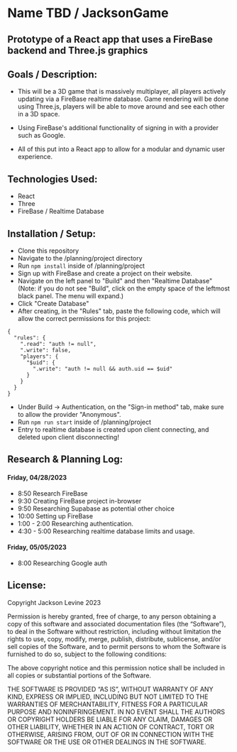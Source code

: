 # Name TBD / JacksonGame

## Prototype of a React app that uses a FireBase backend and Three.js graphics

## Goals / Description:

* This will be a 3D game that is massively multiplayer, all players actively updating via a FireBase realtime database. Game rendering will be done using Three.js, players will be able to move around and see each other in a 3D space.

* Using FireBase's additional functionality of signing in with a provider such as Google.

* All of this put into a React app to allow for a modular and dynamic user experience.

## Technologies Used:

* React
* Three
* FireBase / Realtime Database

## Installation / Setup:

* Clone this repository
* Navigate to the /planning/project directory
* Run `npm install` inside of /planning/project
* Sign up with FireBase and create a project on their website.
* Navigate on the left panel to "Build" and then "Realtime Database" (Note: if you do not see "Build", click on the empty space of the leftmost black panel. The menu will expand.)
* Click "Create Database"
* After creating, in the "Rules" tab, paste the following code, which will allow the correct permissions for this project:
```
{
  "rules": {
    ".read": "auth != null",
    ".write": false,
    "players": {
      "$uid": {
        ".write": "auth != null && auth.uid == $uid"
      }
    }
  }
}
```
* Under Build -> Authentication, on the "Sign-in method" tab, make sure to allow the provider "Anonymous".
* Run `npm run start` inside of /planning/project
* Entry to realtime database is created upon client connecting, and deleted upon client disconnecting!


## Research & Planning Log:

#### Friday, 04/28/2023

* 8:50 Research FireBase
* 9:30 Creating FireBase project in-browser
* 9:50 Researching Supabase as potential other choice
* 10:00 Setting up FireBase
* 1:00 - 2:00 Researching authentication.
* 4:30 - 5:00 Researching realtime database limits and usage.

#### Friday, 05/05/2023

* 8:00 Researching Google auth

## License:

Copyright Jackson Levine 2023

Permission is hereby granted, free of charge, to any person obtaining a copy of this software and associated documentation files (the “Software”), to deal in the Software without restriction, including without limitation the rights to use, copy, modify, merge, publish, distribute, sublicense, and/or sell copies of the Software, and to permit persons to whom the Software is furnished to do so, subject to the following conditions:

The above copyright notice and this permission notice shall be included in all copies or substantial portions of the Software.

THE SOFTWARE IS PROVIDED “AS IS”, WITHOUT WARRANTY OF ANY KIND, EXPRESS OR IMPLIED, INCLUDING BUT NOT LIMITED TO THE WARRANTIES OF MERCHANTABILITY, FITNESS FOR A PARTICULAR PURPOSE AND NONINFRINGEMENT. IN NO EVENT SHALL THE AUTHORS OR COPYRIGHT HOLDERS BE LIABLE FOR ANY CLAIM, DAMAGES OR OTHER LIABILITY, WHETHER IN AN ACTION OF CONTRACT, TORT OR OTHERWISE, ARISING FROM, OUT OF OR IN CONNECTION WITH THE SOFTWARE OR THE USE OR OTHER DEALINGS IN THE SOFTWARE.

